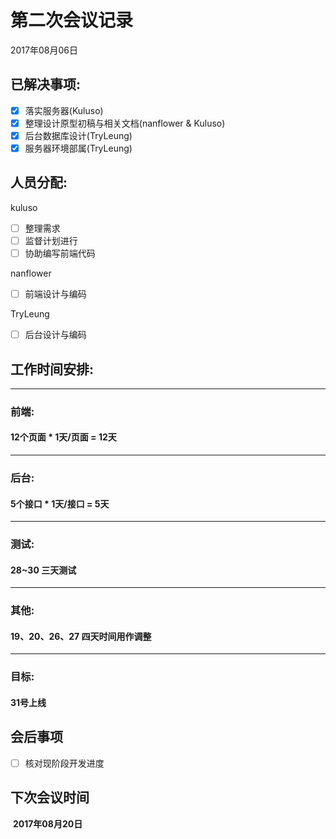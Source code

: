 # 第二次会议记录

2017年08月06日

## 已解决事项:

- [x] 落实服务器(Kuluso)
- [x] 整理设计原型初稿与相关文档(nanflower & Kuluso)
- [x] 后台数据库设计(TryLeung)
- [x] 服务器环境部属(TryLeung)

## 人员分配:

kuluso

- [ ] 整理需求	
- [ ] 监督计划进行
- [ ] 协助编写前端代码

nanflower 

- [ ] 前端设计与编码

TryLeung

- [ ] 后台设计与编码

## 工作时间安排:

------

### 前端:

#### 12个页面 * 1天/页面 = 12天

------

### 后台:

#### 5个接口 * 1天/接口 = 5天

------

### 测试:

#### 28~30 三天测试

------

### 其他:

#### 19、20、26、27 四天时间用作调整

------

### 目标:

#### 31号上线

## 会后事项

- [ ] 核对现阶段开发进度

## 下次会议时间

​	**2017年08月20日**